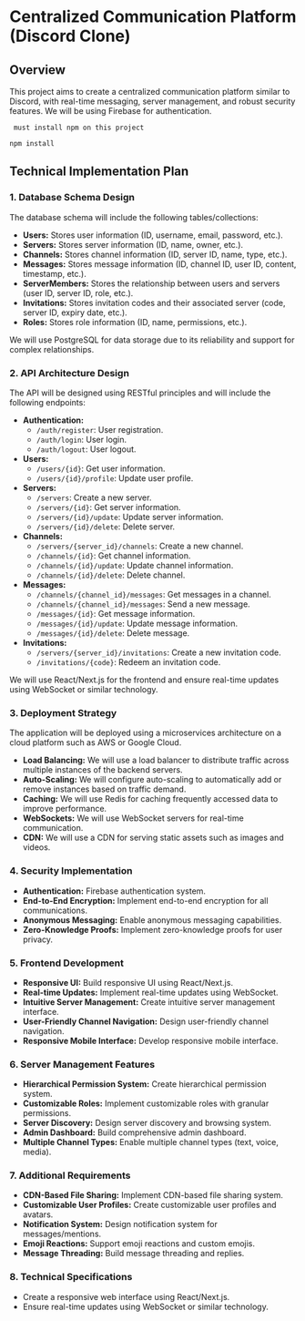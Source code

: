 # Centralized Communication Platform (Discord Clone)

## Overview

This project aims to create a centralized communication platform similar to Discord, with real-time messaging, server management, and robust security features. We will be using Firebase for authentication.

```
 must install npm on this project

npm install 
```

## Technical Implementation Plan

### 1. Database Schema Design

The database schema will include the following tables/collections:

*   **Users:** Stores user information (ID, username, email, password, etc.).
*   **Servers:** Stores server information (ID, name, owner, etc.).
*   **Channels:** Stores channel information (ID, server ID, name, type, etc.).
*   **Messages:** Stores message information (ID, channel ID, user ID, content, timestamp, etc.).
*   **ServerMembers:** Stores the relationship between users and servers (user ID, server ID, role, etc.).
*   **Invitations:** Stores invitation codes and their associated server (code, server ID, expiry date, etc.).
*   **Roles:** Stores role information (ID, name, permissions, etc.).

We will use PostgreSQL for data storage due to its reliability and support for complex relationships.

### 2. API Architecture Design

The API will be designed using RESTful principles and will include the following endpoints:

*   **Authentication:**
    *   `/auth/register`: User registration.
    *   `/auth/login`: User login.
    *   `/auth/logout`: User logout.
*   **Users:**
    *   `/users/{id}`: Get user information.
    *   `/users/{id}/profile`: Update user profile.
*   **Servers:**
    *   `/servers`: Create a new server.
    *   `/servers/{id}`: Get server information.
    *   `/servers/{id}/update`: Update server information.
    *   `/servers/{id}/delete`: Delete server.
*   **Channels:**
    *   `/servers/{server_id}/channels`: Create a new channel.
    *   `/channels/{id}`: Get channel information.
    *   `/channels/{id}/update`: Update channel information.
    *   `/channels/{id}/delete`: Delete channel.
*   **Messages:**
    *   `/channels/{channel_id}/messages`: Get messages in a channel.
    *   `/channels/{channel_id}/messages`: Send a new message.
    *   `/messages/{id}`: Get message information.
    *   `/messages/{id}/update`: Update message information.
    *   `/messages/{id}/delete`: Delete message.
*   **Invitations:**
    *   `/servers/{server_id}/invitations`: Create a new invitation code.
    *   `/invitations/{code}`: Redeem an invitation code.

We will use React/Next.js for the frontend and ensure real-time updates using WebSocket or similar technology.

### 3. Deployment Strategy

The application will be deployed using a microservices architecture on a cloud platform such as AWS or Google Cloud.

*   **Load Balancing:** We will use a load balancer to distribute traffic across multiple instances of the backend servers.
*   **Auto-Scaling:** We will configure auto-scaling to automatically add or remove instances based on traffic demand.
*   **Caching:** We will use Redis for caching frequently accessed data to improve performance.
*   **WebSockets:** We will use WebSocket servers for real-time communication.
*   **CDN:** We will use a CDN for serving static assets such as images and videos.

### 4. Security Implementation

*   **Authentication:** Firebase authentication system.
*   **End-to-End Encryption:** Implement end-to-end encryption for all communications.
*   **Anonymous Messaging:** Enable anonymous messaging capabilities.
*   **Zero-Knowledge Proofs:** Implement zero-knowledge proofs for user privacy.

### 5. Frontend Development

*   **Responsive UI:** Build responsive UI using React/Next.js.
*   **Real-time Updates:** Implement real-time updates using WebSocket.
*   **Intuitive Server Management:** Create intuitive server management interface.
*   **User-Friendly Channel Navigation:** Design user-friendly channel navigation.
*   **Responsive Mobile Interface:** Develop responsive mobile interface.

### 6. Server Management Features

*   **Hierarchical Permission System:** Create hierarchical permission system.
*   **Customizable Roles:** Implement customizable roles with granular permissions.
*   **Server Discovery:** Design server discovery and browsing system.
*   **Admin Dashboard:** Build comprehensive admin dashboard.
*   **Multiple Channel Types:** Enable multiple channel types (text, voice, media).

### 7. Additional Requirements

*   **CDN-Based File Sharing:** Implement CDN-based file sharing system.
*   **Customizable User Profiles:** Create customizable user profiles and avatars.
*   **Notification System:** Design notification system for messages/mentions.
*   **Emoji Reactions:** Support emoji reactions and custom emojis.
*   **Message Threading:** Build message threading and replies.

### 8. Technical Specifications

*   Create a responsive web interface using React/Next.js.
*   Ensure real-time updates using WebSocket or similar technology.
